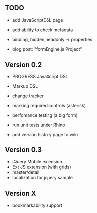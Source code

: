 ## TODO

* add JavaScriptDSL page
* add ability to check metadata
* binding, hidden, readonly -> properties

* blog post: "formEngine.js Project"

## Version 0.2

* PROGRESS JavaScript DSL
* Markup DSL
* change tracker
* marking required controls (asterisk)
* perfomance testing (a big form)

* run unit tests under Rhino
* add version history page to wiki


## Version 0.3

* jQuery Mobile extension
* Ext JS extension (with grids)
* master/detail
* localization for jquery sample

## Version X

* bookmarkability support

